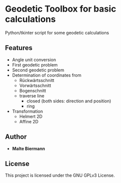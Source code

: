 # Geodetic Toolbox for basic calculations
Python/tkinter script for some geodetic calculations

## Features
  * Angle unit conversion
  * First geodetic problem
  * Second geodetic problem
  * Determination of coordinates from 
    * Rückwärtsschnitt
    * Vorwärtsschnitt
    * Bogenschnitt
    * traverse line
      * closed (both sides: direction and position)
      * ring
  * Transformation
    * Helmert 2D
    * Affine 2D

## Author
* **Malte Biermann**

## License
 This project is licensed under the GNU GPLv3 License.



